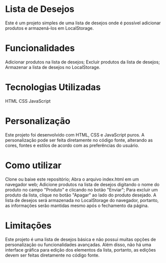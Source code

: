 # Lista de Desejos
Este é um projeto simples de uma lista de desejos onde é possível adicionar produtos e armazená-los em LocalStorage.

# Funcionalidades
Adicionar produtos na lista de desejos;
Excluir produtos da lista de desejos;
Armazenar a lista de desejos no LocalStorage.

# Tecnologias Utilizadas
HTML
CSS
JavaScript

# Personalização
Este projeto foi desenvolvido com HTML, CSS e JavaScript puros. A personalização pode ser feita diretamente no código fonte, alterando as cores, fontes e estilos de acordo com as preferências do usuário.

# Como utilizar
Clone ou baixe este repositório;
Abra o arquivo index.html em um navegador web;
Adicione produtos na lista de desejos digitando o nome do produto no campo "Produto" e clicando no botão "Enviar";
Para excluir um produto da lista, clique no botão "Apagar" ao lado do produto desejado.
A lista de desejos será armazenada no LocalStorage do navegador, portanto, as informações serão mantidas mesmo após o fechamento da página.

# Limitações
Este projeto é uma lista de desejos básica e não possui muitas opções de personalização ou funcionalidades avançadas. Além disso, não há uma interface gráfica para edição dos elementos da lista, portanto, as edições devem ser feitas diretamente no código fonte.